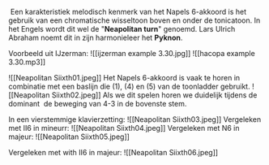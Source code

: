  Een karakteristiek melodisch kenmerk van het Napels 6-akkoord is het gebruik van een chromatische wisseltoon boven en onder de tonicatoon. In het Engels wordt dit wel de "**Neapolitan turn**" genoemd. Lars Ulrich Abraham noemt dit in zijn harmonieleer het **Pyknon**.

Voorbeeld uit IJzerman:
![[ijzerman example 3.30.jpg]]
![[hacopa example 3.30.mp3]]

![[Neapolitan Siixth01.jpeg]]
Het Napels 6-akkoord is vaak te horen in combinatie met een baslijn die (1), (4) en (5) van de toonladder gebruikt.
![[Neapolitan Siixth02.jpeg]]
Als we dit spelen horen we duidelijk tijdens de dominant  de beweging van 4-3 in de bovenste stem.

In een vierstemmige klavierzetting:
![[Neapolitan Siixth03.jpeg]]
Vergeleken met II6 in mineurr:
![[Neapolitan Siixth04.jpeg]]
Vergeleken met N6 in majeur:
![[Neapolitan Siixth05.jpeg]]

Vergeleken met with II6 in majeur:
![[Neapolitan Siixth06.jpeg]]